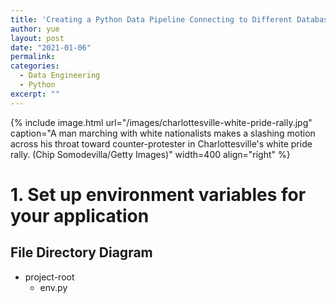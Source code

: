 ```yaml
---
title: 'Creating a Python Data Pipeline Connecting to Different Databases'
author: yue
layout: post
date: "2021-01-06"
permalink:
categories:
  - Data Engineering
  - Python
excerpt: ""
---
```



{% include image.html url="/images/charlottesville-white-pride-rally.jpg" caption="A man marching with white nationalists makes a slashing motion across his throat toward counter-protester in Charlottesville's white pride rally. (Chip Somodevilla/Getty Images)" width=400 align="right" %}

# 1. Set up environment variables for your application

## File Directory Diagram

- project-root
  - env.py
